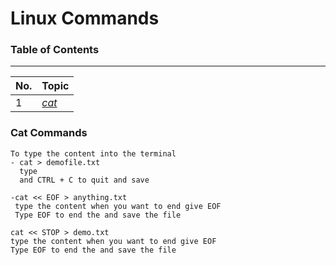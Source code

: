 # Linux Commands 
### Table of Contents
---
| No. | Topic                                                                   |
| --- | ----------------------------------------------------------------------- |
| 1   | [*cat*](https://github.com/prakash-sparrow/study-material/blob/main/Linux-Commands/newfile.md#cat-commands)
 
### Cat Commands
```
To type the content into the terminal
- cat > demofile.txt
  type
  and CTRL + C to quit and save

-cat << EOF > anything.txt
 type the content when you want to end give EOF
 Type EOF to end the and save the file

cat << STOP > demo.txt
type the content when you want to end give EOF
Type EOF to end the and save the file

```


